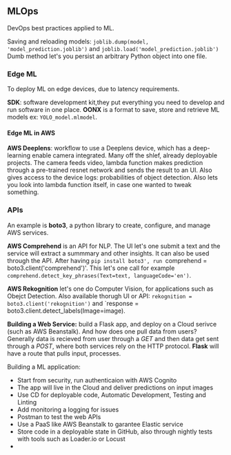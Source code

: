 ## MLOps
DevOps best practices applied to ML.

Saving and reloading models: 
`joblib.dump(model, 'model_prediction.joblib')` and
`joblib.load('model_prediction.joblib')`
Dumb method let's you persist an arbitrary Python object into one file.

### Edge ML
To deploy ML on edge devices, due to latency requirements.

**SDK**: software development kit,they put everything you need to develop and run software in one place. **OONX** is a format to save, store and retrieve ML models ex: `YOLO_model.mlmodel`.

#### Edge ML in AWS

**AWS Deeplens**: workflow to use a Deeplens device, which has a deep-learning enable camera integrated. Many off the shlef, already deployable projects. The camera feeds video, lambda function makes prediction through a pre-trained resnet network and sends the result to an UI. Also gives access to the device logs: probabilities of object detection. Also lets you look into lambda function itself, in case one wanted to tweak something.

### APIs

An example is **boto3**, a python library to create, configure, and manage AWS services.

**AWS Comprehend** is an API for NLP. The UI let's one submit a text and the service will extract a summmary and other insights. It can also be used through the API. After having `pip install boto3', run `comprehend = boto3.client('comprehend')'. This let's one call for example `comprehend.detect_key_phrases(Text=text, languageCode='en')`.

**AWS Rekognition** let's one do Computer Vision, for applications such as Obejct Detection. Also available thorugh UI or API: `rekognition = boto3.client('rekognition')` and `response = boto3.client.detect_labels(Image=image).

**Building a Web Service:** build a Flask app, and deploy on a Cloud serivce (such as AWS Beanstalk). And how does one pull data from users? Generally data is recieved from user through a *GET* and then data get sent through a *POST*, where both services rely on the HTTP protocol. **Flask** will have a route that pulls input, processes.

Building a ML application: 
- Start from security, run authenticaion with AWS Cognito
- The app will live in the Cloud and deliver predictions on input images
- Use CD for deployable code, Automatic Development, Testing and Linting
- Add monitoring a logging for issues
- Postman to test the web APIs
- Use a PaaS like AWS Beanstalk to garantee Elastic service
- Store code in a deployable state in GitHub, also through nightly tests with tools such as Loader.io or Locust
- 
